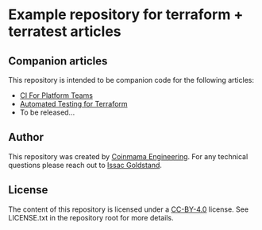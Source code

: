 # Example repository for terraform + terratest articles

## Companion articles
This repository is intended to be companion code for the following articles:

* [CI For Platform Teams](https://www.linkedin.com/pulse/ci-platform-teams-issac-goldstand/)
* [Automated Testing for Terraform](https://www.linkedin.com/pulse/automated-testing-terraform-issac-goldstand)
* To be released...

## Author
This repository was created by [Coinmama Engineering](https://www.coinmama.com).  For any technical questions please reach out to [Issac Goldstand](https://github.com/issacg).

## License
The content of this repository is licensed under a [CC-BY-4.0](https://creativecommons.org/licenses/by/4.0/) license.  See LICENSE.txt in the repository root for more details.